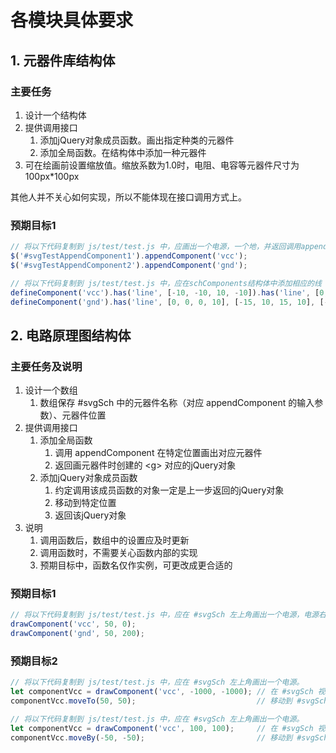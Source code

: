 
# 各模块具体要求

## 1. 元器件库结构体

### 主要任务

1. 设计一个结构体
2. 提供调用接口
   1. 添加jQuery对象成员函数。画出指定种类的元器件
   2. 添加全局函数。在结构体中添加一种元器件
3. 可在绘画前设置缩放值。缩放系数为1.0时，电阻、电容等元器件尺寸为100px*100px

其他人并不关心如何实现，所以不能体现在接口调用方式上。

### 预期目标1

```javascript
// 将以下代码复制到 js/test/test.js 中，应画出一个电源，一个地，并返回调用appendComponent的jQuery对象。
$('#svgTestAppendComponent1').appendComponent('vcc');
$('#svgTestAppendComponent2').appendComponent('gnd');
```
```javascript
// 将以下代码复制到 js/test/test.js 中，应在schComponents结构体中添加相应的线（或者其他svg元素）构成的元器件地和电源数组。
defineComponent('vcc').has('line', [-10, -10, 10, -10]).has('line', [0, -10, 0, 0]);
defineComponent('gnd').has('line', [0, 0, 0, 10], [-15, 10, 15, 10], [-10, 15, 10, 15], [-5, 20, 5, 20]);
```

## 2. 电路原理图结构体

### 主要任务及说明

1. 设计一个数组
   1. 数组保存 #svgSch 中的元器件名称（对应 appendComponent 的输入参数）、元器件位置
2. 提供调用接口
   1. 添加全局函数
      1. 调用 appendComponent 在特定位置画出对应元器件
      2. 返回画元器件时创建的 \<g\> 对应的jQuery对象
   2. 添加jQuery对象成员函数
      1. 约定调用该成员函数的对象一定是上一步返回的jQuery对象
      2. 移动到特定位置
      3. 返回该jQuery对象
3. 说明
   1. 调用函数后，数组中的设置应及时更新
   2. 调用函数时，不需要关心函数内部的实现
   3. 预期目标中，函数名仅作实例，可更改成更合适的

### 预期目标1

```javascript
// 将以下代码复制到 js/test/test.js 中，应在 #svgSch 左上角画出一个电源，电源右边画出一个地，并返回对应的jQuery对象。
drawComponent('vcc', 50, 0);
drawComponent('gnd', 50, 200);
```

### 预期目标2

```javascript
// 将以下代码复制到 js/test/test.js 中，应在 #svgSch 左上角画出一个电源。
let componentVcc = drawComponent('vcc', -1000, -1000); // 在 #svgSch 视野外画出一个电源，返回对应的jQuery对象
componentVcc.moveTo(50, 50);                           // 移动到 #svgSch 左上角（绝对位置）
```
```javascript
// 将以下代码复制到 js/test/test.js 中，应在 #svgSch 左上角画出一个电源。
let componentVcc = drawComponent('vcc', 100, 100);     // 在 #svgSch 视野内画出一个电源，返回对应的jQuery对象
componentVcc.moveBy(-50, -50);                         // 移动到 #svgSch 左上角（相对位置）
```

